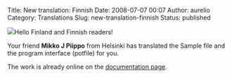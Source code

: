 Title: New translation: Finnish
Date: 2008-07-07 00:07
Author: aurelio
Category: Translations
Slug: new-translation-finnish
Status: published

![](http://txt2tags.org/team/img/mikko.jpg)Hello Finland and
Finnish readers!

Your friend **Mikko J Piippo** from Helsinki has translated the Sample
file and the program interface (potfile) for you.

The work is already online on the [documentation
page](http://txt2tags.org/docs.html).
